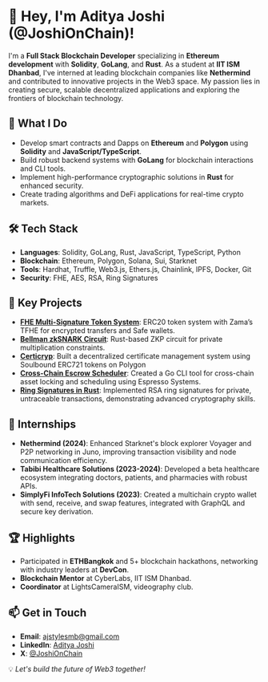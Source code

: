 # 👋 Hey, I'm Aditya Joshi (@JoshiOnChain)!

I'm a **Full Stack Blockchain Developer** specializing in **Ethereum development** with **Solidity**, **GoLang**, and **Rust**. As a student at **IIT ISM Dhanbad**, I've interned at leading blockchain companies like **Nethermind** and contributed to innovative projects in the Web3 space. My passion lies in creating secure, scalable decentralized applications and exploring the frontiers of blockchain technology.

## 🔧 What I Do
- Develop smart contracts and Dapps on **Ethereum** and **Polygon** using **Solidity** and **JavaScript/TypeScript**.
- Build robust backend systems with **GoLang** for blockchain interactions and CLI tools.
- Implement high-performance cryptographic solutions in **Rust** for enhanced security.
- Create trading algorithms and DeFi applications for real-time crypto markets.

## 🛠️ Tech Stack
- **Languages**: Solidity, GoLang, Rust, JavaScript, TypeScript, Python
- **Blockchain**: Ethereum, Polygon, Solana, Sui, Starknet
- **Tools**: Hardhat, Truffle, Web3.js, Ethers.js, Chainlink, IPFS, Docker, Git
- **Security**: FHE, AES, RSA, Ring Signatures

## 🌟 Key Projects
- **[FHE Multi-Signature Token System](https://github.com/CodeMongerrr)**: ERC20 token system with Zama’s TFHE for encrypted transfers and Safe wallets.
- **[Bellman zkSNARK Circuit](https://github.com/CodeMongerrr)**: Rust-based ZKP circuit for private multiplication constraints.
- **[Certicryp](https://github.com/CodeMongerrr/Certicryp)**: Built a decentralized certificate management system using Soulbound ERC721 tokens on Polygon
- **[Cross-Chain Escrow Scheduler](https://github.com/CodeMongerrr/CrossChainEscrow)**: Created a Go CLI tool for cross-chain asset locking and scheduling using Espresso Systems.
- **[Ring Signatures in Rust](https://github.com/CodeMongerrr/RingSignaturesRust)**: Implemented RSA ring signatures for private, untraceable transactions, demonstrating advanced cryptography skills.

## 💼 Internships
- **Nethermind (2024)**: Enhanced Starknet's block explorer Voyager and P2P networking in Juno, improving transaction visibility and node communication efficiency.
- **Tabibi Healthcare Solutions (2023-2024)**: Developed a beta healthcare ecosystem integrating doctors, patients, and pharmacies with robust APIs.
- **SimplyFi InfoTech Solutions (2023)**: Created a multichain crypto wallet with send, receive, and swap features, integrated with GraphQL and secure key derivation.

## 🏆 Highlights
- Participated in **ETHBangkok** and 5+ blockchain hackathons, networking with industry leaders at **DevCon**.
- **Blockchain Mentor** at CyberLabs, IIT ISM Dhanbad.
- **Coordinator** at LightsCameraISM, videography club.

## 📫 Get in Touch
- **Email**: [ajstylesmb@gmail.com](mailto:ajstylesmb@gmail.com)
- **LinkedIn**: [Aditya Joshi](https://www.linkedin.com/in/adityaroshanjoshiiitism/) 
- **X**: [@JoshiOnChain](https://x.com/JoshiOnChain)

💡 *Let's build the future of Web3 together!*
